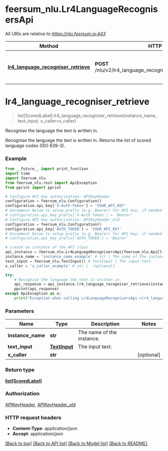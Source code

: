 # feersum_nlu.Lr4LanguageRecognisersApi

All URIs are relative to *https://nlu.feersum.io:443*

Method | HTTP request | Description
------------- | ------------- | -------------
[**lr4_language_recogniser_retrieve**](Lr4LanguageRecognisersApi.md#lr4_language_recogniser_retrieve) | **POST** /nlu/v2/lr4_language_recognisers/{instance_name}/retrieve | Recognise the language the text is written in.


# **lr4_language_recogniser_retrieve**
> list[ScoredLabel] lr4_language_recogniser_retrieve(instance_name, text_input, x_caller=x_caller)

Recognise the language the text is written in.

Recognise the language the text is written in. Returns the list of scored language codes (ISO 639-3).

### Example
```python
from __future__ import print_function
import time
import feersum_nlu
from feersum_nlu.rest import ApiException
from pprint import pprint

# Configure API key authorization: APIKeyHeader
configuration = feersum_nlu.Configuration()
configuration.api_key['X-Auth-Token'] = 'YOUR_API_KEY'
# Uncomment below to setup prefix (e.g. Bearer) for API key, if needed
# configuration.api_key_prefix['X-Auth-Token'] = 'Bearer'
# Configure API key authorization: APIKeyHeader_old
configuration = feersum_nlu.Configuration()
configuration.api_key['AUTH_TOKEN'] = 'YOUR_API_KEY'
# Uncomment below to setup prefix (e.g. Bearer) for API key, if needed
# configuration.api_key_prefix['AUTH_TOKEN'] = 'Bearer'

# create an instance of the API class
api_instance = feersum_nlu.Lr4LanguageRecognisersApi(feersum_nlu.ApiClient(configuration))
instance_name = 'instance_name_example' # str | The name of the instance.
text_input = feersum_nlu.TextInput() # TextInput | The input text.
x_caller = 'x_caller_example' # str |  (optional)

try:
    # Recognise the language the text is written in.
    api_response = api_instance.lr4_language_recogniser_retrieve(instance_name, text_input, x_caller=x_caller)
    pprint(api_response)
except ApiException as e:
    print("Exception when calling Lr4LanguageRecognisersApi->lr4_language_recogniser_retrieve: %s\n" % e)
```

### Parameters

Name | Type | Description  | Notes
------------- | ------------- | ------------- | -------------
 **instance_name** | **str**| The name of the instance. | 
 **text_input** | [**TextInput**](TextInput.md)| The input text. | 
 **x_caller** | **str**|  | [optional] 

### Return type

[**list[ScoredLabel]**](ScoredLabel.md)

### Authorization

[APIKeyHeader](../README.md#APIKeyHeader), [APIKeyHeader_old](../README.md#APIKeyHeader_old)

### HTTP request headers

 - **Content-Type**: application/json
 - **Accept**: application/json

[[Back to top]](#) [[Back to API list]](../README.md#documentation-for-api-endpoints) [[Back to Model list]](../README.md#documentation-for-models) [[Back to README]](../README.md)

